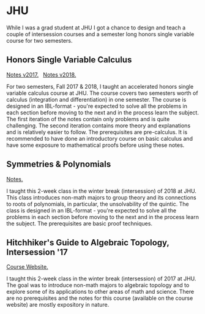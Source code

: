 # JHU

While I was a grad student at JHU I got a chance to design and teach a couple of intersession courses and a semester long honors single variable course for two semesters.

## Honors Single Variable Calculus

[Notes v2017.](https://github.com/apurvnakade/jhu2017-18-honors-single-variable-calculus/blob/main/2017/output/ClassNotes.pdf) &nbsp; [Notes v2018.](https://github.com/apurvnakade/jhu2017-18-honors-single-variable-calculus/blob/main/2018/output/ClassNotes.pdf)

For two semesters, Fall 2017 \& 2018, I taught an accelerated honors single variable calculus course at JHU.
The course covers two semesters worth of calculus (integration and differentiation) in one semester.
The course is designed in an IBL-format - you're expected to solve all the problems in each section before moving to the next and in the process learn the subject.
The first iteration of the notes contain only problems and is quite challenging.
The second iteration contains more theory and explanations and is relatively easier to follow.
The prerequisites are pre-calculus.
It is recommended to have done an introductory course on basic calculus and have some exposure to mathematical proofs before using these notes.

## Symmetries \& Polynomials

[Notes.](https://github.com/apurvnakade/jhu2018-symmetries-and-polynomials/blob/main/output/index.pdf)

I taught this 2-week class in the winter break (intersession) of 2018 at JHU.
This class introduces non-math majors to group theory and its connections to roots of polynomials, in particular, the unsolvability of the quintic.
The class is designed in an IBL-format - you're expected to solve all the problems in each section before moving to the next and in the process learn the subject.
The prerequisites are basic proof techniques.

## Hitchhiker's Guide to Algebraic Topology, Intersession '17

[Course Website.](https://apurvanakade.github.io/courses/2017_h2g2_alg_top/index.html)

I taught this 2-week class in the winter break (intersession) of 2017 at JHU.
The goal was to introduce non-math majors to algebraic topology and to explore some of its applications to other areas of math and science.
There are no prerequisites and the notes for this course (available on the course website) are mostly expository in nature.
